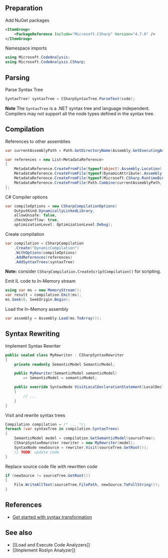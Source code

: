## Preparation

Add NuGet packages
```xml
<ItemGroup>
    <PackageReference Include="Microsoft.CSharp" Version="4.7.0" />
</ItemGroup>
```

Namespace imports
```csharp
using Microsoft.CodeAnalysis;  
using Microsoft.CodeAnalysis.CSharp;
```

## Parsing

Parse Syntax Tree
```csharp
SyntaxTree? syntaxTree = CSharpSyntaxTree.ParseText(code);
```

**Note** The `SyntaxTree` is a .NET syntax tree and language independent. Compilers may not support all the node types defined in the syntax tree.

## Compilation

References to other assemblies
```csharp
var currentAssemblyPath = Path.GetDirectoryName(Assembly.GetExecutingAssembly().Location)!;

var references = new List<MetadataReference>  
{  
    MetadataReference.CreateFromFile(typeof(object).Assembly.Location),  // mscorlib.dll
    MetadataReference.CreateFromFile(typeof(DynamicAttribute).Assembly.Location),  // System.Core.dll
    MetadataReference.CreateFromFile(typeof(Microsoft.CSharp.RuntimeBinder.CSharpArgumentInfo).Assembly.Location), // dynamic parameters/values at runtime
    MetadataReference.CreateFromFile(Path.Combine(currentAssemblyPath, "Custom.dll")) // other DLL that needs to be references
};
```

C# Compiler options
```csharp
var compileOptions = new CSharpCompilationOptions(  
    OutputKind.DynamicallyLinkedLibrary,  
    allowUnsafe: false,  
    checkOverflow: true,  
    optimizationLevel: OptimizationLevel.Debug);
```

Create compilation
```csharp
var compilation = CSharpCompilation  
    .Create("DynamicCompilation")  
    .WithOptions(compileOptions)  
    .AddReferences(references)  
    .AddSyntaxTrees(syntaxTree)
```

**Note:** consider `CSharpCompilation.CreateScriptCompilation()` for scripting.

Emit IL code to In-Memory stream
```csharp
using var ms = new MemoryStream();  
var result = compilation.Emit(ms);  
ms.Seek(0, SeekOrigin.Begin);
```

Load the In-Memory assembly
```csharp
var assembly = Assembly.Load(ms.ToArray());
```

## Syntax Rewriting

Implement Syntax Rewriter
```csharp
public sealed class MyRewriter : CSharpSyntaxRewriter
{
    private readonly SemanticModel SemanticModel;

    public MyRewriter(SemanticModel semanticModel)
	    => SemanticModel = semanticModel;

	public override SyntaxNode VisitLocalDeclarationStatement(LocalDeclarationStatementSyntax node)
	{
	    // ...
	}
}
```

Visit and rewrite syntax trees
```csharp
Compilation compilation = /* ... */;
foreach (var syntaxTree in compilation.SyntaxTrees)
{
    SemanticModel model = compilation.GetSemanticModel(sourceTree);
    CSharpSyntaxRewriter rewriter = new MyRewriter(model);
    SyntaxNode newSource = rewriter.Visit(sourceTree.GetRoot());
	// TODO: update code
}
```

Replace source code file with rewritten code
```csharp
if (newSource != sourceTree.GetRoot())
{
	File.WriteAllText(sourceTree.FilePath, newSource.ToFullString());
}
```

## References

- [Get started with syntax transformation](https://learn.microsoft.com/en-us/dotnet/csharp/roslyn-sdk/get-started/syntax-transformation)

## See also

* [[Load and Execute Code Analyzers]]
* [[Implement Roslyn Analyzer]]